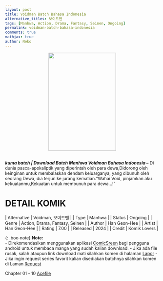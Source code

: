 ```yaml
---
layout: post
title: Voidman Batch Bahasa Indonesia 
alternative_titles: 보이드맨
tags: [Manhwa, Action, Drama, Fantasy, Seinen, Ongoing]
permalink: voidman-batch-bahasa-indonesia
comments: true
mathjax: true
author: Neko
---
```


<div style="text-align: center;"><a href="https://blogger.googleusercontent.com/img/b/R29vZ2xl/AVvXsEh4KCPKTNdsq1cURrBq1YGew8G7iYqRuSTAlWms082EpKc2oub7xJiFP5DsUtjIi6v10-IlDd2xoIrHM5vAz-WO8-RANJUqpj-NmBbF4KxIRYn26-Gcz_yCrkxZszzFuTMsrzImK23fhUnxOlDqsd9U-TLMQprrrmRLkoIPHhCMdbppSzQQhFdQwYHuQvJM/s608/Voidman-VOLUME-001-HEADER.jpg" style="clear: left; margin-bottom: 1em;"><img border="0" data-original-height="608" data-original-width="420" height="320" src="https://blogger.googleusercontent.com/img/b/R29vZ2xl/AVvXsEh4KCPKTNdsq1cURrBq1YGew8G7iYqRuSTAlWms082EpKc2oub7xJiFP5DsUtjIi6v10-IlDd2xoIrHM5vAz-WO8-RANJUqpj-NmBbF4KxIRYn26-Gcz_yCrkxZszzFuTMsrzImK23fhUnxOlDqsd9U-TLMQprrrmRLkoIPHhCMdbppSzQQhFdQwYHuQvJM/s320/Voidman-VOLUME-001-HEADER.jpg" width="221" /></a></div><br />

<b><i>kuma batch  | Download Batch Manhwa Voidman Bahasa Indonesia –</b></i> Di dunia pasca-apokaliptik yang diperintah oleh para dewa,Didorong oleh keinginan untuk membalaskan dendam keluarganya, yang dibunuh oleh seorang Dewa, dia terjun ke jurang kematian.“Wahai Void, pinjamkan aku kekuatanmu,Kekuatan untuk membunuh para dewa…!”

<h1>DETAIL KOMIK</h1>

| Alternative | Voidman, 보이드맨 |
| Type | Manhwa |
| Status | Ongoing |
| Genre | Action, Drama, Fantasy, Seinen |
| Author | Han Geon-Hee |
| Artist | Han Geon-Hee |
| Rating | 7.00 |
| Released | 2024 |
| Credit | Komik Lovers |

{: .box-note}
**Note:**<br>
	- Direkomendasikan menggunakan aplikasi <a href="https://play.google.com/store/apps/details?id=com.viewer.comicscreen">ComicSreen</a> bagi pengguna android untuk membaca manga yang sudah kalian download.
	- Jika ada file rusak, salah ataupun link download mati silahkan komen di halaman <a href="https://kumabatch.github.io/lapor/">Lapor</a>
	- Jika ingin request series favorit kalian disediakan batchnya silahkan komen di Laman <a href="https://kumabatch.github.io/request/">Request</a>

Chapter 01 - 10
<a href="http://ouo.io/qs/OzRuKBTK?s=https://acefile.co/f/106514580/kumabatch-void-man-01-10-pdf" rel="nofollow" target="_blank" title="Acefile">Acefile</a> 
